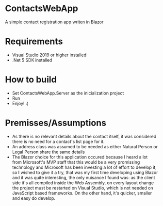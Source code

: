 # ContactsWebApp
A simple contact registration app writen in Blazor

# Requirements

- Visual Studio 2019 or higher installed
- .Net 5 SDK installed

# How to build

- Set ContactsWebApp.Server as the inicialization project
- Run
- Enjoy! :)

# Premisses/Assumptions
- As there is no relevant details about the contact itself, it was considered there is no need for a contact's list page for it.
- An address class was assumed to be needed as either Natural Person or Legal Person share the same details
- The Blazor choice for this application occured because I heard a lot from Microsoft's MVP staff that this would be 
a very promissing technology and Microsoft has been investing a lot of effort to develop it, so I wished to give it a try, 
that was my first time developing using Blazor and it was quite interesting, the only nuisance I found was: as the client side it's all compiled inside the Web Assembly,
on every layout change the project must be restarted on Visual Studio, which is not needed on JavaScript based frameworks. 
On the other hand, it's quicker, smaller and easy do develop.




